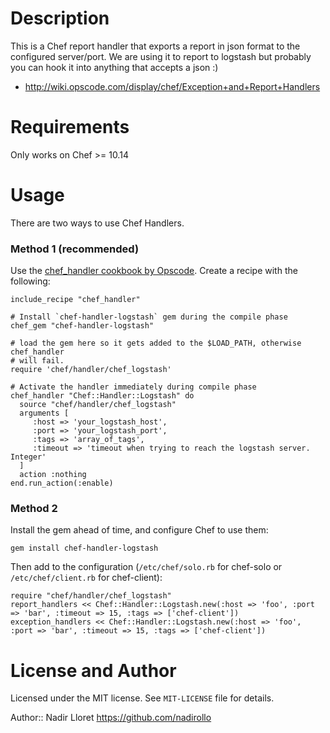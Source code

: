 Description
===========

This is a Chef report handler that exports a report in json format to the configured server/port.
We are using it to report to logstash but probably you can hook it into anything that accepts a json :)


* http://wiki.opscode.com/display/chef/Exception+and+Report+Handlers

Requirements
============

Only works on Chef >= 10.14

Usage
=====

There are two ways to use Chef Handlers.

### Method 1 (recommended)

Use the
[chef_handler cookbook by Opscode](http://community.opscode.com/cookbooks/chef_handler).
Create a recipe with the following:

    include_recipe "chef_handler"

    # Install `chef-handler-logstash` gem during the compile phase
    chef_gem "chef-handler-logstash"

    # load the gem here so it gets added to the $LOAD_PATH, otherwise chef_handler
    # will fail.
    require 'chef/handler/chef_logstash'

    # Activate the handler immediately during compile phase
    chef_handler "Chef::Handler::Logstash" do
      source "chef/handler/chef_logstash"
      arguments [
         :host => 'your_logstash_host',
         :port => 'your_logstash_port',
         :tags => 'array_of_tags',
         :timeout => 'timeout when trying to reach the logstash server. Integer'
      ]
      action :nothing
    end.run_action(:enable)


### Method 2

Install the gem ahead of time, and configure Chef to use
them:

    gem install chef-handler-logstash

Then add to the configuration (`/etc/chef/solo.rb` for chef-solo or
`/etc/chef/client.rb` for chef-client):

    require "chef/handler/chef_logstash"
    report_handlers << Chef::Handler::Logstash.new(:host => 'foo', :port => 'bar', :timeout => 15, :tags => ['chef-client'])
    exception_handlers << Chef::Handler::Logstash.new(:host => 'foo', :port => 'bar', :timeout => 15, :tags => ['chef-client'])


License and Author
==================

Licensed under the MIT license. See `MIT-LICENSE` file for details.

Author:: Nadir Lloret <https://github.com/nadirollo>
